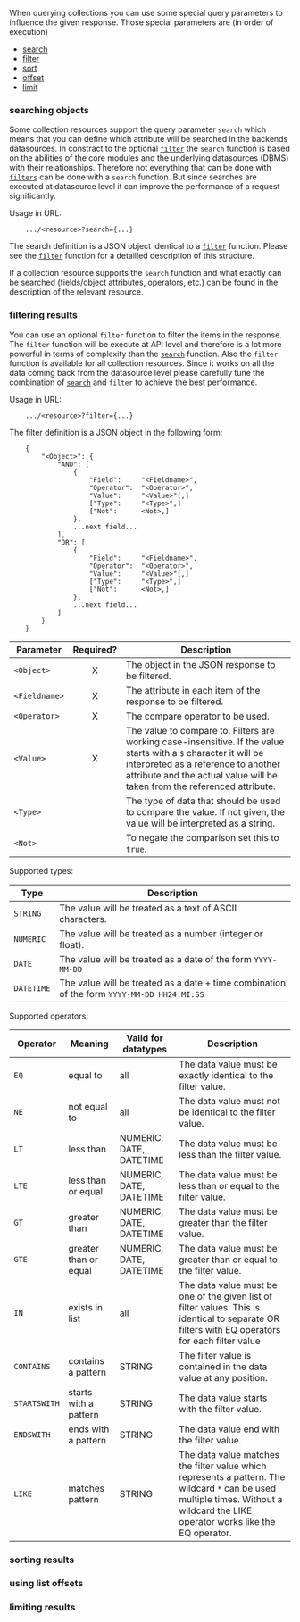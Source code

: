 When querying collections you can use some special query parameters to influence the given response. Those special parameters are (in order of execution)

* [search](#searching-objects)
* [filter](#filtering-results)
* [sort](#sorting-results)
* [offset](#using-list-offsets)
* [limit](#limiting-results)

### searching objects

Some collection resources support the query parameter ```search``` which means that you can define which attribute will be searched in the backends datasources. In constract to the optional [```filter```](#filtering-results) the ```search``` function is based on the abilities of the core modules and the underlying datasources (DBMS) with their relationships. Therefore not everything that can be done with [```filters```](#filtering-results) can be done with a ```search``` function. But since searches are executed at datasource level it can improve the performance of a request significantly.

Usage in URL:
```
    .../<resource>?search={...}
```

The search definition is a JSON object identical to a [```filter```](#filtering-results) function. Please see the [```filter```](#filtering-results) function for a detailled description of this structure.

If a collection resource supports the ```search``` function and what exactly can be searched (fields/object attributes, operators, etc.) can be found in the description of the relevant resource.

### filtering results

You can use an optional ```filter``` function to filter the items in the response. The ```filter``` function will be execute at API level and therefore is a lot more powerful in terms of complexity than the [```search```](#searching-objects) function. Also the ```filter``` function is available for all collection resources. Since it works on all the data coming back from the datasource level please carefully tune the combination of [```search```](#searching-objects) and ```filter``` to achieve the best performance.

Usage in URL:
```
    .../<resource>?filter={...}
```

The filter definition is a JSON object in the following form:
```
    {
        "<Object>": {
            "AND": [
                {
                    "Field":     "<Fieldname>",
                    "Operator":  "<Operator>",
                    "Value":     "<Value>"[,]
                    ["Type":     "<Type>",]
                    ["Not":      <Not>,]
                },
                ...next field...
            ],
            "OR": [
                {
                    "Field":     "<Fieldname>",
                    "Operator":  "<Operator>",
                    "Value":     "<Value>"[,]
                    ["Type":     "<Type>",]
                    ["Not":      <Not>,]
                },
                ...next field...
            ]
        }
    }
```

|Parameter|Required?|Description|
|-|:-:|-|
|```<Object>```|X|The object in the JSON response to be filtered.|
|```<Fieldname>```|X|The attribute in each item of the response to be filtered.|
|```<Operator>```|X|The compare operator to be used.|
|```<Value>```|X|The value to compare to. Filters are working case-insensitive. If the value starts with a ```$``` character it will be interpreted as a reference to another attribute and the actual value will be taken from the referenced attribute.|
|```<Type>```||The type of data that should be used to compare the value. If not given, the value will be interpreted as a string.|
|```<Not>```||To negate the comparison set this to ```true```.|

Supported types:

|Type|Description|
|-|-|
|```STRING```|The value will be treated as a text of ASCII characters.|
|```NUMERIC```|The value will be treated as a number (integer or float).|
|```DATE```|The value will be treated as a date of the form ```YYYY-MM-DD```|
|```DATETIME```|The value will be treated as a date + time combination of the form ```YYYY-MM-DD HH24:MI:SS```|

Supported operators:

|Operator|Meaning|Valid for datatypes|Description|
|-|-|-|-|
|```EQ```|equal to|all|The data value must be exactly identical to the filter value.|
|```NE```|not equal to|all|The data value must not be identical to the filter value.|
|```LT```|less than|NUMERIC, DATE, DATETIME|The data value must be less than the filter value.|
|```LTE```|less than or equal|NUMERIC, DATE, DATETIME|The data value must be less than or equal to the filter value.|
|```GT```|greater than|NUMERIC, DATE, DATETIME|The data value must be greater than the filter value.|
|```GTE```|greater than or equal|NUMERIC, DATE, DATETIME|The data value must be greater than or equal to the filter value.|
|```IN```|exists in list|all|The data value must be one of the given list of filter values. This is identical to separate OR filters with EQ operators for each filter value|
|```CONTAINS```|contains a pattern|STRING|The filter value is contained in the data value at any position.|
|```STARTSWITH```|starts with a pattern|STRING|The data value starts with the filter value.|
|```ENDSWITH```|ends with a pattern|STRING|The data value end with the filter value.|
|```LIKE```|matches pattern|STRING|The data value matches the filter value which represents a pattern. The wildcard ```*``` can be used multiple times. Without a wildcard the LIKE operator works like the EQ operator.|


### sorting results

### using list offsets

### limiting results